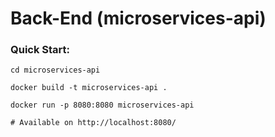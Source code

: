 # Back-End (microservices-api)

### Quick Start:

    cd microservices-api

    docker build -t microservices-api .

    docker run -p 8080:8080 microservices-api

    # Available on http://localhost:8080/